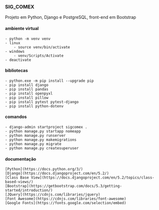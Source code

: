 ### SIG_COMEX
Projeto em Python, Django e PostgreSQL, front-end em Bootstrap

#### ambiente virtual
    - python -m venv venv
    - linux
        - source venv/bin/activate
    - windows
        - venv/Scripts/Activate
    - deactivate

#### bibliotecas
    - python.exe -m pip install --upgrade pip
    - pip install django
    - pip install pandas
    - pip install openpyxl
    - pip install pillow
    - pip install pytest pytest-django
    - pip install python-dotenv

#### comandos
    - django-admin startproject sigcomex .
    - python manage.py startapp nomeapp
    - python manage.py runserver
    - python manage.py makemigrations
    - python manage.py migrate
    - python manage.py createsuperuser

#### documentação
    [Python](https://docs.python.org/3/)
    [Django](https://docs.djangoproject.com/en/5.2/)
    [Class Base View](https://docs.djangoproject.com/en/5.2/topics/class-based-views/)
    [Bootstrap](https://getbootstrap.com/docs/5.3/getting-started/introduction/)
    [JQuery](https://cdnjs.com/libraries/jquery)
    [Font Awesome](https://cdnjs.com/libraries/font-awesome)
    [Google Fonts](https://fonts.google.com/selection/embed)
